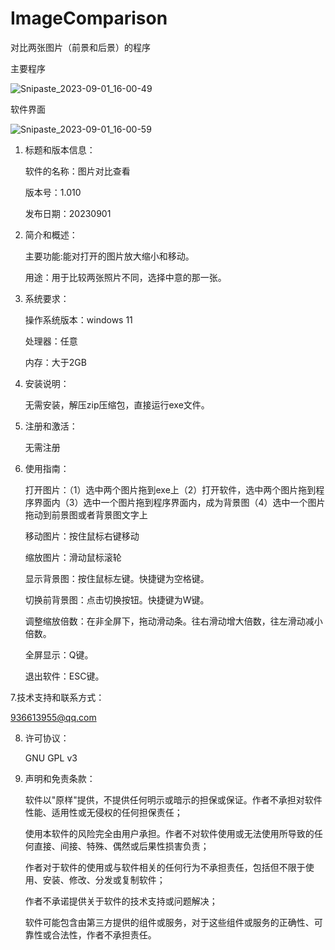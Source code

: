# ImageComparison
对比两张图片（前景和后景）的程序

主要程序

![Snipaste_2023-09-01_16-00-49](https://github.com/MortLi/ImageComparison/assets/17809328/ce51f697-417f-42be-85cd-e27cbaf877d1)

软件界面

![Snipaste_2023-09-01_16-00-59](https://github.com/MortLi/ImageComparison/assets/17809328/5f345b30-3410-4519-a8d6-20f9937c0dfc)

1. 标题和版本信息：
   
   软件的名称：图片对比查看
   
   版本号：1.010
   
   发布日期：20230901

2. 简介和概述：
   
   主要功能:能对打开的图片放大缩小和移动。
   
   用途：用于比较两张照片不同，选择中意的那一张。

3. 系统要求：

   操作系统版本：windows 11

   处理器：任意

   内存：大于2GB

4. 安装说明：

   无需安装，解压zip压缩包，直接运行exe文件。

5. 注册和激活：

   无需注册

6. 使用指南：
   
   打开图片：（1）选中两个图片拖到exe上（2）打开软件，选中两个图片拖到程序界面内（3）选中一个图片拖到程序界面内，成为背景图（4）选中一个图片拖动到前景图或者背景图文字上
   
   移动图片：按住鼠标右键移动
   
   缩放图片：滑动鼠标滚轮

   显示背景图：按住鼠标左键。快捷键为空格键。

   切换前背景图：点击切换按钮。快捷键为W键。

   调整缩放倍数：在非全屏下，拖动滑动条。往右滑动增大倍数，往左滑动减小倍数。

   全屏显示：Q键。

   退出软件：ESC键。

7.技术支持和联系方式：

   936613955@qq.com

8. 许可协议：

   GNU GPL v3

9. 声明和免责条款：

   软件以"原样"提供，不提供任何明示或暗示的担保或保证。作者不承担对软件性能、适用性或无侵权的任何担保责任；

   使用本软件的风险完全由用户承担。作者不对软件使用或无法使用所导致的任何直接、间接、特殊、偶然或后果性损害负责；

   作者对于软件的使用或与软件相关的任何行为不承担责任，包括但不限于使用、安装、修改、分发或复制软件；

   作者不承诺提供关于软件的技术支持或问题解决；

   软件可能包含由第三方提供的组件或服务，对于这些组件或服务的正确性、可靠性或合法性，作者不承担责任。

